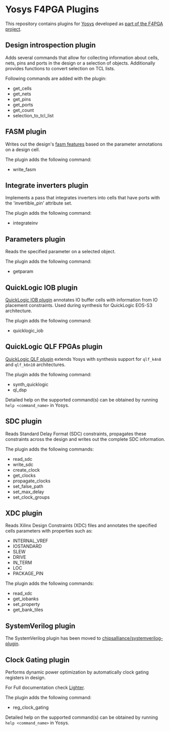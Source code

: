 # Yosys F4PGA Plugins

This repository contains plugins for [Yosys](https://github.com/YosysHQ/yosys.git) developed as [part of the F4PGA project](https://f4pga.org).

## Design introspection plugin

Adds several commands that allow for collecting information about cells, nets, pins and ports in the design or a
selection of objects.
Additionally provides functions to convert selection on TCL lists.

Following commands are added with the plugin:

* get_cells
* get_nets
* get_pins
* get_ports
* get_count
* selection_to_tcl_list

## FASM plugin

Writes out the design's [fasm features](https://fasm.readthedocs.io/en/latest/) based on the parameter annotations on a
design cell.

The plugin adds the following command:

* write_fasm

## Integrate inverters plugin

Implements a pass that integrates inverters into cells that have ports with the 'invertible_pin' attribute set.

The plugin adds the following command:

* integrateinv

## Parameters plugin

Reads the specified parameter on a selected object.

The plugin adds the following command:

* getparam

## QuickLogic IOB plugin

[QuickLogic IOB plugin](./ql-iob-plugin/) annotates IO buffer cells with information from IO placement constraints.
Used during synthesis for QuickLogic EOS-S3 architecture.

The plugin adds the following command:

* quicklogic_iob

## QuickLogic QLF FPGAs plugin

[QuickLogic QLF plugin](./ql-qlf-plugin) extends Yosys with synthesis support for `qlf_k4n8` and `qlf_k6n10` architectures.

The plugin adds the following command:

* synth_quicklogic
* ql_dsp

Detailed help on the supported command(s) can be obtained by running `help <command_name>` in Yosys.

## SDC plugin

Reads Standard Delay Format (SDC) constraints, propagates these constraints across the design and writes out the
complete SDC information.

The plugin adds the following commands:

* read_sdc
* write_sdc
* create_clock
* get_clocks
* propagate_clocks
* set_false_path
* set_max_delay
* set_clock_groups

## XDC plugin

Reads Xilinx Design Constraints (XDC) files and annotates the specified cells parameters with properties such as:

* INTERNAL_VREF
* IOSTANDARD
* SLEW
* DRIVE
* IN_TERM
* LOC
* PACKAGE_PIN

The plugin adds the following commands:

* read_xdc
* get_iobanks
* set_property
* get_bank_tiles

## SystemVerilog plugin

The SystemVerilog plugin has been moved to [chipsalliance/systemverilog-plugin](https://github.com/chipsalliance/systemverilog-plugin).

## Clock Gating plugin

Performs dynamic power optimization by automatically clock gating registers in design.

For Full documentation check [Lighter](https://github.com/Cloud-V/Lighter).

The plugin adds the following command:

* reg_clock_gating

Detailed help on the supported command(s) can be obtained by running `help <command_name>` in Yosys.
